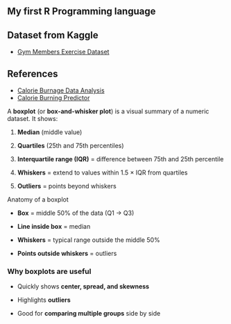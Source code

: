 ## My first R Programming language

## Dataset from Kaggle

-   [Gym Members Exercise Dataset](https://www.kaggle.com/datasets/valakhorasani/gym-members-exercise-dataset)

## References

-   [Calorie Burnage Data Analysis](https://github.com/Rayyan9477/Calorie-Burnage-Exploratory-Data-Analysis)
-   [Calorie Burning Predictor](https://github.com/bruno-jga/calorie_burning_predictor_project?tab=readme-ov-file)

A **boxplot** (or **box-and-whisker plot**) is a visual summary of a numeric dataset. It shows:

1.  **Median** (middle value)

2.  **Quartiles** (25th and 75th percentiles)

3.  **Interquartile range (IQR)** = difference between 75th and 25th percentile

4.  **Whiskers** = extend to values within 1.5 × IQR from quartiles

5.  **Outliers** = points beyond whiskers

Anatomy of a boxplot

-   **Box** = middle 50% of the data (Q1 → Q3)

-   **Line inside box** = median

-   **Whiskers** = typical range outside the middle 50%

-   **Points outside whiskers** = outliers

### **Why boxplots are useful**

-   Quickly shows **center, spread, and skewness**

-   Highlights **outliers**

-   Good for **comparing multiple groups** side by side
